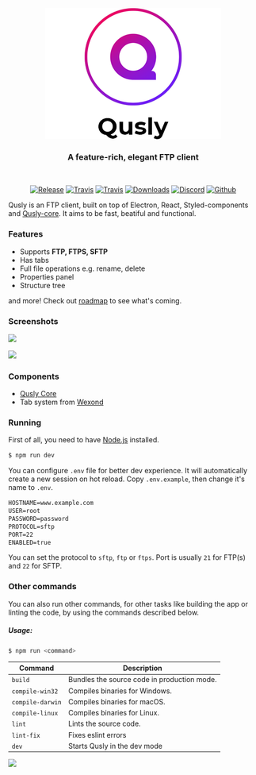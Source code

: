 <div align="center">
  <img src="static/app-icons/readme.png">

  <h3>
    A feature-rich, elegant FTP client
  </h3>

  <br />

[![Release](https://img.shields.io/github/release-pre/qusly/qusly.svg)](https://github.com/qusly/qusly/releases)
[![Travis](https://img.shields.io/travis/qusly/qusly.svg?style=flat-square)](https://travis-ci.com/qusly/qusly)
[![Travis](https://img.shields.io/travis/qusly/qusly-core.svg?style=flat-square)](https://travis-ci.org/xnerhu/qusly-core.svg)
[![Downloads](https://img.shields.io/github/downloads/qusly/qusly/total.svg?style=flat-square)](https://github.com/qusly/qusly/releases)
[![Discord](https://img.shields.io/discord/591624973609730059.svg?style=flat-square)](https://discord.gg/rNyNYFn)
[![Github](https://img.shields.io/github/followers/xnerhu.svg?style=social&label=Follow)](https://github.com/xnerhu)

</div>

Qusly is an FTP client, built on top of Electron, React, Styled-components and [Qusly-core](https://www.github.com/qusly/qusly-core). It aims to be fast, beatiful and functional.

### Features
- Supports __FTP, FTPS, SFTP__
- Has tabs
- Full file operations e.g. rename, delete
- Properties panel
- Structure tree

and more! Check out [roadmap](https://github.com/qusly/qusly/projects/) to see what's coming.

### Screenshots

![](https://i.imgur.com/WcfFAE8.png)

![](https://i.imgur.com/dKTpp5U.png)

### Components
- [Qusly Core](https://github.com/qusly/qusly-core)
- Tab system from [Wexond](https://github.com/wexond/wexond)

### Running
First of all, you need to have [Node.js](https://nodejs.org) installed.

```bash
$ npm run dev
```

You can configure `.env` file for better dev experience. It will automatically create a new session on hot reload.
Copy `.env.example`, then change it's name to `.env`.

```
HOSTNAME=www.example.com
USER=root
PASSWORD=password
PROTOCOL=sftp
PORT=22
ENABLED=true
```

You can set the protocol to `sftp`, `ftp` or `ftps`.
Port is usually `21` for FTP(s) and `22` for SFTP.

### Other commands

You can also run other commands, for other tasks like building the app or linting the code, by using the commands described below.

##### Usage:

```bash
$ npm run <command>
```

| Command          | Description                                 |
| ---------------- | ------------------------------------------- |
| `build`          | Bundles the source code in production mode. |
| `compile-win32`  | Compiles binaries for Windows.              |
| `compile-darwin` | Compiles binaries for macOS.                |
| `compile-linux`  | Compiles binaries for Linux.                |
| `lint`           | Lints the source code.                      |
| `lint-fix`       | Fixes eslint errors                         |
| `dev`            | Starts Qusly in the dev mode        |

<a href="https://www.patreon.com/bePatron?u=21429620">
    <img src="https://c5.patreon.com/external/logo/become_a_patron_button@2x.png" width="160">
</a>
